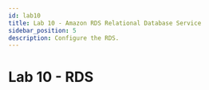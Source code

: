 ```yaml
---
id: lab10
title: Lab 10 - Amazon RDS Relational Database Service
sidebar_position: 5
description: Configure the RDS.
---
```


# Lab 10 - RDS
